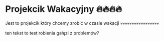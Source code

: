 # Projekcik Wakacyjny 🔥🔥🔥🔥

Jest to projekcik który chcemy zrobić w czasie wakacji
💀💀💀💀💀💀💀💀💀💀💀💀💀💀💀💀💀

ten tekst to test robienia gałęzi z problemów?
